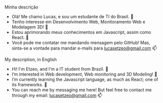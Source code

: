 Minha descrição
- Olá! Me chamo Lucas, e sou um estudante de TI do Brasil. 👋
- Tenho interesse em Desenvolvimento Web, Monitoramento Web e Modelagem 3D! 👀
- Estou aprimorando meus conhecimentos em Javascript, assim como React. 🌱
- Você pode me contatar me mandando mensagem pelo GitHub! Mas, sinta-se a vontade para mandar e-mails para lucasetzeo@gmail.com 📫

My description, in English
- Hi! I'm Etzeo, and I'm a IT student from Brazil. 👋
- I’m interested in Web development, Web monitoring and 3D Modeling! 👀
- I’m currently learning the Javascript language, as much as React; one of its frameworks. 🌱
- You can reach me by messaging me here! But feel free to contact me through my email: lucasetzeo@gmail.com 📫
